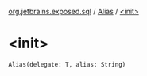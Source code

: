 [org.jetbrains.exposed.sql](../index.md) / [Alias](index.md) / [&lt;init&gt;](.)

# &lt;init&gt;

`Alias(delegate: T, alias: String)`